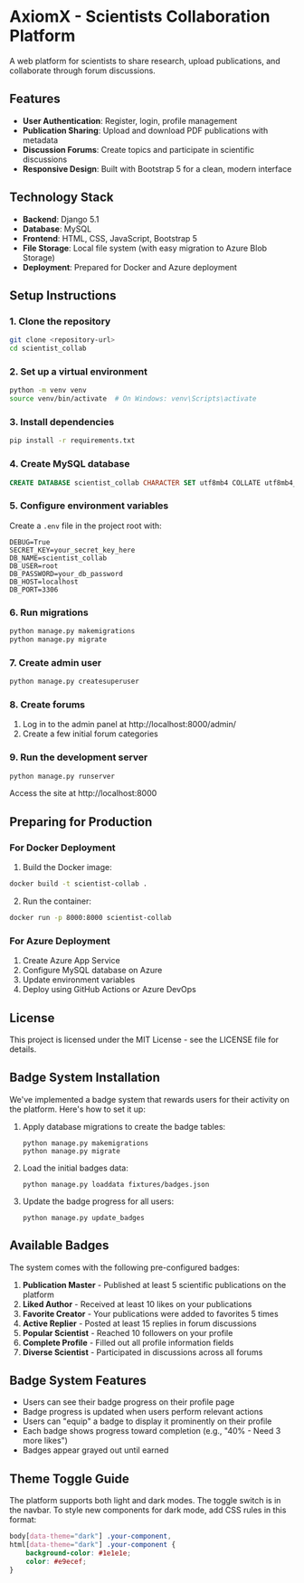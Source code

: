 # AxiomX - Scientists Collaboration Platform

A web platform for scientists to share research, upload publications, and collaborate through forum discussions.

## Features

- **User Authentication**: Register, login, profile management
- **Publication Sharing**: Upload and download PDF publications with metadata
- **Discussion Forums**: Create topics and participate in scientific discussions
- **Responsive Design**: Built with Bootstrap 5 for a clean, modern interface

## Technology Stack

- **Backend**: Django 5.1
- **Database**: MySQL
- **Frontend**: HTML, CSS, JavaScript, Bootstrap 5
- **File Storage**: Local file system (with easy migration to Azure Blob Storage)
- **Deployment**: Prepared for Docker and Azure deployment

## Setup Instructions

### 1. Clone the repository

```bash
git clone <repository-url>
cd scientist_collab
```

### 2. Set up a virtual environment

```bash
python -m venv venv
source venv/bin/activate  # On Windows: venv\Scripts\activate
```

### 3. Install dependencies

```bash
pip install -r requirements.txt
```

### 4. Create MySQL database

```sql
CREATE DATABASE scientist_collab CHARACTER SET utf8mb4 COLLATE utf8mb4_general_ci;
```

### 5. Configure environment variables

Create a `.env` file in the project root with:

```
DEBUG=True
SECRET_KEY=your_secret_key_here
DB_NAME=scientist_collab
DB_USER=root
DB_PASSWORD=your_db_password
DB_HOST=localhost
DB_PORT=3306
```

### 6. Run migrations

```bash
python manage.py makemigrations
python manage.py migrate
```

### 7. Create admin user

```bash
python manage.py createsuperuser
```

### 8. Create forums

1. Log in to the admin panel at http://localhost:8000/admin/
2. Create a few initial forum categories

### 9. Run the development server

```bash
python manage.py runserver
```

Access the site at http://localhost:8000

## Preparing for Production

### For Docker Deployment

1. Build the Docker image:
```bash
docker build -t scientist-collab .
```

2. Run the container:
```bash
docker run -p 8000:8000 scientist-collab
```

### For Azure Deployment

1. Create Azure App Service
2. Configure MySQL database on Azure
3. Update environment variables
4. Deploy using GitHub Actions or Azure DevOps

## License

This project is licensed under the MIT License - see the LICENSE file for details.

## Badge System Installation

We've implemented a badge system that rewards users for their activity on the platform. Here's how to set it up:

1. Apply database migrations to create the badge tables:
   ```
   python manage.py makemigrations
   python manage.py migrate
   ```

2. Load the initial badges data:
   ```
   python manage.py loaddata fixtures/badges.json
   ```

3. Update the badge progress for all users:
   ```
   python manage.py update_badges
   ```

## Available Badges

The system comes with the following pre-configured badges:

1. **Publication Master** - Published at least 5 scientific publications on the platform
2. **Liked Author** - Received at least 10 likes on your publications
3. **Favorite Creator** - Your publications were added to favorites 5 times
4. **Active Replier** - Posted at least 15 replies in forum discussions
5. **Popular Scientist** - Reached 10 followers on your profile
6. **Complete Profile** - Filled out all profile information fields
7. **Diverse Scientist** - Participated in discussions across all forums

## Badge System Features

- Users can see their badge progress on their profile page
- Badge progress is updated when users perform relevant actions
- Users can "equip" a badge to display it prominently on their profile
- Each badge shows progress toward completion (e.g., "40% - Need 3 more likes")
- Badges appear grayed out until earned

## Theme Toggle Guide

The platform supports both light and dark modes. The toggle switch is in the navbar.
To style new components for dark mode, add CSS rules in this format:

```css
body[data-theme="dark"] .your-component,
html[data-theme="dark"] .your-component {
    background-color: #1e1e1e;
    color: #e9ecef;
}
``` 